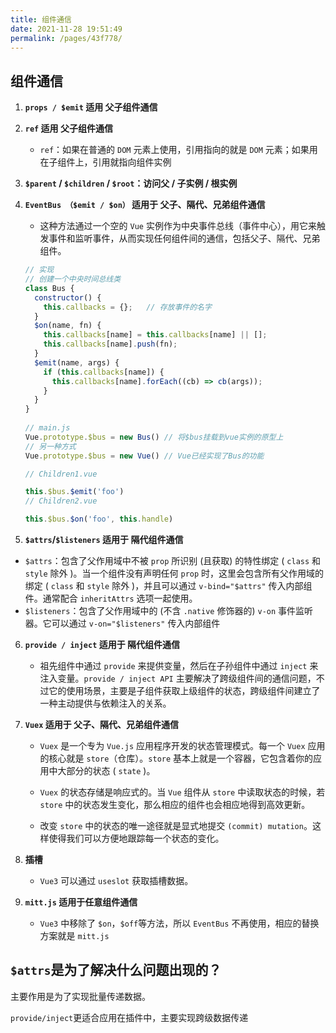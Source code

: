 ```yaml
---
title: 组件通信
date: 2021-11-28 19:51:49
permalink: /pages/43f778/
---
```

## 组件通信<badge text="特别重要" type="error" />

1. **`props / $emit` 适用 父子组件通信**

2. **`ref` 适用 父子组件通信**
   - `ref`：如果在普通的 `DOM` 元素上使用，引用指向的就是 `DOM` 元素；如果用在子组件上，引用就指向组件实例


3. **`$parent` / `$children` / `$root`：访问父 / 子实例 / 根实例**

4. **`EventBus （$emit / $on）` 适用于 父子、隔代、兄弟组件通信**
   - 这种方法通过一个空的 `Vue` 实例作为中央事件总线（事件中心），用它来触发事件和监听事件，从而实现任何组件间的通信，包括父子、隔代、兄弟组件。
   
   ```js
   // 实现
   // 创建一个中央时间总线类  
   class Bus {  
     constructor() {  
       this.callbacks = {};   // 存放事件的名字  
     }  
     $on(name, fn) {  
       this.callbacks[name] = this.callbacks[name] || [];  
       this.callbacks[name].push(fn);  
     }  
     $emit(name, args) {  
       if (this.callbacks[name]) {  
         this.callbacks[name].forEach((cb) => cb(args));  
       }  
     }  
   }  
     
   // main.js  
   Vue.prototype.$bus = new Bus() // 将$bus挂载到vue实例的原型上  
   // 另一种方式  
   Vue.prototype.$bus = new Vue() // Vue已经实现了Bus的功能
   
   // Children1.vue
   
   this.$bus.$emit('foo')  
   // Children2.vue
   
   this.$bus.$on('foo', this.handle)  
   ```
   
   


5. **`$attrs`/`$listeners` 适用于 隔代组件通信**

- `$attrs`：包含了父作用域中不被 `prop` 所识别 (且获取) 的特性绑定 ( `class` 和 `style` 除外 )。当一个组件没有声明任何 `prop` 时，这里会包含所有父作用域的绑定 ( `class` 和 `style` 除外 )，并且可以通过 `v-bind="$attrs"` 传入内部组件。通常配合 `inheritAttrs` 选项一起使用。
- `$listeners`：包含了父作用域中的 (不含 `.native` 修饰器的) `v-on` 事件监听器。它可以通过 `v-on="$listeners"` 传入内部组件

6. **`provide / inject` 适用于 隔代组件通信**
   - 祖先组件中通过 `provide` 来提供变量，然后在子孙组件中通过 `inject` 来注入变量。`provide / inject API` 主要解决了跨级组件间的通信问题，不过它的使用场景，主要是子组件获取上级组件的状态，跨级组件间建立了一种主动提供与依赖注入的关系。


7. **`Vuex` 适用于 父子、隔代、兄弟组件通信**

   - `Vuex` 是一个专为 `Vue.js` 应用程序开发的状态管理模式。每一个 `Vuex` 应用的核心就是 `store`（仓库）。`store` 基本上就是一个容器，它包含着你的应用中大部分的状态 ( `state` )。

   - `Vuex` 的状态存储是响应式的。当 `Vue` 组件从 `store` 中读取状态的时候，若 `store` 中的状态发生变化，那么相应的组件也会相应地得到高效更新。


   - 改变 `store` 中的状态的唯一途径就是显式地提交 `(commit) mutation`。这样使得我们可以方便地跟踪每一个状态的变化。


8. **插槽**
   - `Vue3` 可以通过 `useslot` 获取插槽数据。

9. **`mitt.js` 适用于任意组件通信**
   - `Vue3` 中移除了 `$on`，`$off`等方法，所以 `EventBus` 不再使用，相应的替换方案就是 `mitt.js`

## `$attrs`是为了解决什么问题出现的？

主要作用是为了实现批量传递数据。

`provide/inject`更适合应用在插件中，主要实现跨级数据传递
